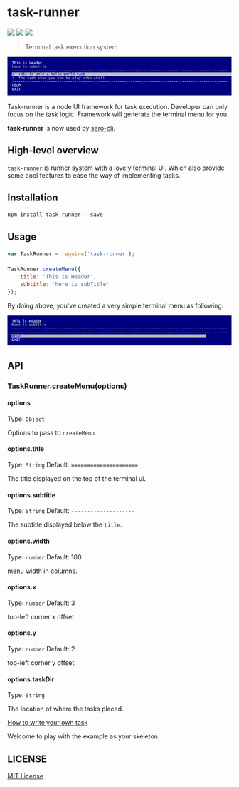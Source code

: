 task-runner
===========

![](http://img.shields.io/badge/npm_module-v1.0.0-green.svg?style=flat)  ![](http://img.shields.io/badge/dependencies-latest-yellowgreen.svg?style=flat)
![](http://img.shields.io/badge/build-passing-brightgreen.svg?style=flat)

> Terminal task execution system

![](https://raw.githubusercontent.com/leftstick/task-runner/master/docs/img/example.png)

Task-runner is a node UI framework for task execution. Developer can only focus on the task logic. Framework will generate the terminal menu for you.

**task-runner** is now used by [sero-cli](https://github.com/leftstick/Sero-cli).

## High-level overview ##

`task-runner` is runner system with a lovely terminal UI. Which also provide some cool features to ease the way of implementing tasks. 

## Installation ##

```shell
npm install task-runner --save
```

## Usage ##

```JavaScript
var TaskRunner = require('task-runner');

TaskRunner.createMenu({
    title: 'This is Header',
    subtitle: 'here is subTitle'
});
```

By doing above, you've created a very simple terminal menu as following:

![](https://raw.githubusercontent.com/leftstick/task-runner/master/docs/img/step01.png)


## API ##

### TaskRunner.createMenu(options) ###

#### options
Type: `Object`

Options to pass to `createMenu`

#### options.title
Type: `String`
Default: `=====================`

The title displayed on the top of the terminal ui. 

#### options.subtitle
Type: `String`
Default: `--------------------`

The subtitle displayed below the `title`.

#### options.width
Type: `number`
Default: 100

menu width in columns.

#### options.x
Type: `number`
Default: 3

top-left corner x offset.


#### options.y
Type: `number`
Default: 2

top-left corner y offset.

#### options.taskDir
Type: `String`

The location of where the tasks placed.


[How to write your own task](./docs/how_to_write_task.md)


Welcome to play with the example as your skeleton. 


## LICENSE ##

[MIT License](http://en.wikipedia.org/wiki/MIT_License)
